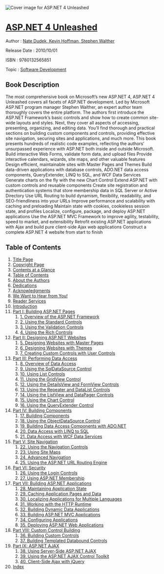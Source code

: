 ![Cover image for ASP.NET 4 Unleashed](https://imgdetail.ebookreading.net/cover/cover/software_development/EB9780132565851.jpg)

[ASP.NET 4 Unleashed](https://ebookreading.net/view/book/ASP.NET+4+Unleashed-EB9780132565851_1.html "ASP.NET 4 Unleashed")
====================================================================================================================

Author : [Nate Dudek](https://ebookreading.net/search/author/Nate+Dudek),[ Kevin Hoffman](https://ebookreading.net/search/author/+Kevin+Hoffman),[ Stephen Walther](https://ebookreading.net/search/author/+Stephen+Walther)

Release Date : 2010/10/01

ISBN : 9780132565851

Topic : [Software Development](https://ebookreading.net/search/category/software-development)

Book Description
-----------------

The most comprehensive book on Microsoft’s new ASP.NET 4, ASP.NET 4 Unleashed covers all facets of ASP.NET development. Led by Microsoft ASP.NET program manager Stephen Walther, an expert author team thoroughly covers the entire platform.
The authors first introduce the ASP.NET Framework’s basic controls and show how to create common site-wide layouts and styles. Next, they cover all aspects of accessing, presenting, organizing, and editing data. You’ll find thorough and practical sections on building custom components and controls, providing effective site navigation, securing sites and applications, and much more. This book presents hundreds of realistic code examples, reflecting the authors’ unsurpassed experience with ASP.NET both inside and outside Microsoft.
Build interactive Web Forms, validate form data, and upload files
Provide interactive calendars, wizards, site maps, and other valuable features
Design efficient, maintainable sites with Master Pages and Themes
Build data-driven applications with database controls, ADO.NET data access components, QueryExtender, LINQ to SQL, and WCF Data Services
Generate charts on the fly with the new Chart Control
Extend ASP.NET with custom controls and reusable components
Create site registration and authentication systems that store membership data in SQL Server or Active Directory
Use URL Routing to build dynamism, flexibility, readability, and SEO-friendliness into your URLs
Improve performance and scalability with caching and preloading
Maintain state with cookies, cookieless session state, and profiles
Localize, configure, package, and deploy ASP.NET applications
Use the ASP.NET MVC Framework to improve agility, testability, speed to market, and extensibility
Retrofit existing ASP.NET applications with Ajax and build pure client-side Ajax web applications
Construct a complete ASP.NET 4 website from start to finish
              
Table of Contents
-----------------

1. [Title Page](https://ebookreading.net/view/book/ASP.NET+4+Unleashed-EB9780132565851_2.html)
1. [Copyright Page](https://ebookreading.net/view/book/ASP.NET+4+Unleashed-EB9780132565851_3.html)
1. [Contents at a Glance](https://ebookreading.net/view/book/ASP.NET+4+Unleashed-EB9780132565851_4.html)
1. [Table of Contents](https://ebookreading.net/view/book/ASP.NET+4+Unleashed-EB9780132565851_5.html)
1. [About the Authors](https://ebookreading.net/view/book/ASP.NET+4+Unleashed-EB9780132565851_6.html)
1. [Dedications](https://ebookreading.net/view/book/ASP.NET+4+Unleashed-EB9780132565851_7.html)
1. [Acknowledgments](https://ebookreading.net/view/book/ASP.NET+4+Unleashed-EB9780132565851_8.html)
1. [We Want to Hear from You!](https://ebookreading.net/view/book/ASP.NET+4+Unleashed-EB9780132565851_9.html)
1. [Reader Services](https://ebookreading.net/view/book/ASP.NET+4+Unleashed-EB9780132565851_10.html)
1. [Introduction](https://ebookreading.net/view/book/ASP.NET+4+Unleashed-EB9780132565851_11.html)
1. [Part I: Building ASP.NET Pages](https://ebookreading.net/view/book/ASP.NET+4+Unleashed-EB9780132565851_12.html)
    1. [1. Overview of the ASP.NET Framework](https://ebookreading.net/view/book/ASP.NET+4+Unleashed-EB9780132565851_13.html)
    1. [2. Using the Standard Controls](https://ebookreading.net/view/book/ASP.NET+4+Unleashed-EB9780132565851_14.html)
    1. [3. Using the Validation Controls](https://ebookreading.net/view/book/ASP.NET+4+Unleashed-EB9780132565851_15.html)
    1. [4. Using the Rich Controls](https://ebookreading.net/view/book/ASP.NET+4+Unleashed-EB9780132565851_16.html)
1. [Part II: Designing ASP.NET Websites](https://ebookreading.net/view/book/ASP.NET+4+Unleashed-EB9780132565851_17.html)
    1. [5. Designing Websites with Master Pages](https://ebookreading.net/view/book/ASP.NET+4+Unleashed-EB9780132565851_18.html)
    1. [6. Designing Websites with Themes](https://ebookreading.net/view/book/ASP.NET+4+Unleashed-EB9780132565851_19.html)
    1. [7. Creating Custom Controls with User Controls](https://ebookreading.net/view/book/ASP.NET+4+Unleashed-EB9780132565851_20.html)
1. [Part III: Performing Data Access](https://ebookreading.net/view/book/ASP.NET+4+Unleashed-EB9780132565851_21.html)
    1. [8. Overview of Data Access](https://ebookreading.net/view/book/ASP.NET+4+Unleashed-EB9780132565851_22.html)
    1. [9. Using the SqlDataSource Control](https://ebookreading.net/view/book/ASP.NET+4+Unleashed-EB9780132565851_23.html)
    1. [10. Using List Controls](https://ebookreading.net/view/book/ASP.NET+4+Unleashed-EB9780132565851_24.html)
    1. [11. Using the GridView Control](https://ebookreading.net/view/book/ASP.NET+4+Unleashed-EB9780132565851_25.html)
    1. [12. Using the DetailsView and FormView Controls](https://ebookreading.net/view/book/ASP.NET+4+Unleashed-EB9780132565851_26.html)
    1. [13. Using the Repeater and DataList Controls](https://ebookreading.net/view/book/ASP.NET+4+Unleashed-EB9780132565851_27.html)
    1. [14. Using the ListView and DataPager Controls](https://ebookreading.net/view/book/ASP.NET+4+Unleashed-EB9780132565851_28.html)
    1. [15. Using the Chart Control](https://ebookreading.net/view/book/ASP.NET+4+Unleashed-EB9780132565851_29.html)
    1. [16. Using the QueryExtender Control](https://ebookreading.net/view/book/ASP.NET+4+Unleashed-EB9780132565851_30.html)
1. [Part IV: Building Components](https://ebookreading.net/view/book/ASP.NET+4+Unleashed-EB9780132565851_31.html)
    1. [17. Building Components](https://ebookreading.net/view/book/ASP.NET+4+Unleashed-EB9780132565851_32.html)
    1. [18. Using the ObjectDataSource Control](https://ebookreading.net/view/book/ASP.NET+4+Unleashed-EB9780132565851_33.html)
    1. [19. Building Data Access Components with ADO.NET](https://ebookreading.net/view/book/ASP.NET+4+Unleashed-EB9780132565851_34.html)
    1. [20. Data Access with LINQ to SQL](https://ebookreading.net/view/book/ASP.NET+4+Unleashed-EB9780132565851_35.html)
    1. [21. Data Access with WCF Data Services](https://ebookreading.net/view/book/ASP.NET+4+Unleashed-EB9780132565851_36.html)
1. [Part V: Site Navigation](https://ebookreading.net/view/book/ASP.NET+4+Unleashed-EB9780132565851_37.html)
    1. [22. Using the Navigation Controls](https://ebookreading.net/view/book/ASP.NET+4+Unleashed-EB9780132565851_38.html)
    1. [23. Using Site Maps](https://ebookreading.net/view/book/ASP.NET+4+Unleashed-EB9780132565851_39.html)
    1. [24. Advanced Navigation](https://ebookreading.net/view/book/ASP.NET+4+Unleashed-EB9780132565851_40.html)
    1. [25. Using the ASP.NET URL Routing Engine](https://ebookreading.net/view/book/ASP.NET+4+Unleashed-EB9780132565851_41.html)
1. [Part VI: Security](https://ebookreading.net/view/book/ASP.NET+4+Unleashed-EB9780132565851_42.html)
    1. [26. Using the Login Controls](https://ebookreading.net/view/book/ASP.NET+4+Unleashed-EB9780132565851_43.html)
    1. [27. Using ASP.NET Membership](https://ebookreading.net/view/book/ASP.NET+4+Unleashed-EB9780132565851_44.html)
1. [Part VII: Building ASP.NET Applications](https://ebookreading.net/view/book/ASP.NET+4+Unleashed-EB9780132565851_45.html)
    1. [28. Maintaining Application State](https://ebookreading.net/view/book/ASP.NET+4+Unleashed-EB9780132565851_46.html)
    1. [29. Caching Application Pages and Data](https://ebookreading.net/view/book/ASP.NET+4+Unleashed-EB9780132565851_47.html)
    1. [30. Localizing Applications for Multiple Languages](https://ebookreading.net/view/book/ASP.NET+4+Unleashed-EB9780132565851_48.html)
    1. [31. Working with the HTTP Runtime](https://ebookreading.net/view/book/ASP.NET+4+Unleashed-EB9780132565851_49.html)
    1. [32. Building Dynamic Data Applications](https://ebookreading.net/view/book/ASP.NET+4+Unleashed-EB9780132565851_50.html)
    1. [33. Building ASP.NET MVC Applications](https://ebookreading.net/view/book/ASP.NET+4+Unleashed-EB9780132565851_51.html)
    1. [34. Configuring Applications](https://ebookreading.net/view/book/ASP.NET+4+Unleashed-EB9780132565851_52.html)
    1. [35. Deploying ASP.NET Web Applications](https://ebookreading.net/view/book/ASP.NET+4+Unleashed-EB9780132565851_53.html)
1. [Part VIII: Custom Control Building](https://ebookreading.net/view/book/ASP.NET+4+Unleashed-EB9780132565851_54.html)
    1. [36. Building Custom Controls](https://ebookreading.net/view/book/ASP.NET+4+Unleashed-EB9780132565851_55.html)
    1. [37. Building Templated Databound Controls](https://ebookreading.net/view/book/ASP.NET+4+Unleashed-EB9780132565851_56.html)
1. [Part IX: ASP.NET AJAX](https://ebookreading.net/view/book/ASP.NET+4+Unleashed-EB9780132565851_57.html)
    1. [38. Using Server-Side ASP.NET AJAX](https://ebookreading.net/view/book/ASP.NET+4+Unleashed-EB9780132565851_58.html)
    1. [39. Using the ASP.NET AJAX Control Toolkit](https://ebookreading.net/view/book/ASP.NET+4+Unleashed-EB9780132565851_59.html)
    1. [40. Client-Side Ajax with jQuery](https://ebookreading.net/view/book/ASP.NET+4+Unleashed-EB9780132565851_60.html)
1. [Index](https://ebookreading.net/view/book/ASP.NET+4+Unleashed-EB9780132565851_61.html)
